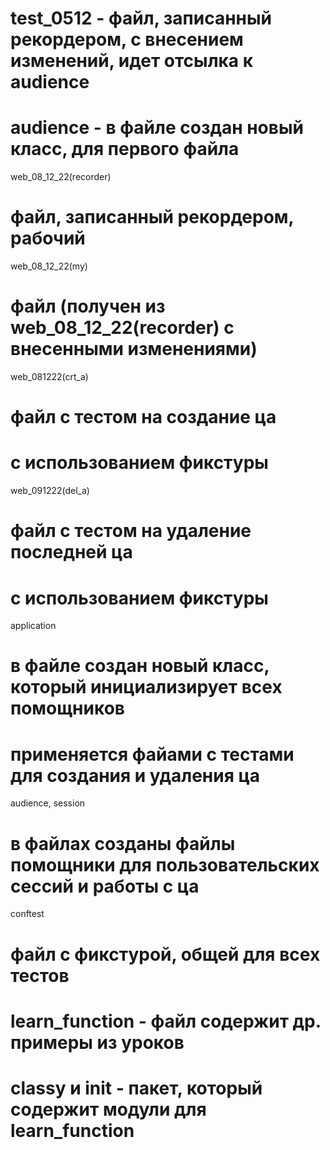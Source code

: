 # test_0512 - файл, записанный рекордером, с внесением изменений, идет отсылка к audience
# audience - в файле создан новый класс, для первого файла

web_08_12_22(recorder) 
# файл, записанный рекордером, рабочий
web_08_12_22(my) 
# файл (получен из web_08_12_22(recorder) с внесенными изменениями)
web_081222(crt_a)
# файл с тестом на создание ца
# с использованием фикстуры
web_091222(del_a)
# файл с тестом на удаление последней ца
# с использованием фикстуры
application 
# в файле создан новый класс, который инициализирует всех помощников 
# применяется файами с тестами для создания и удаления ца
audience, session 
# в файлах созданы файлы помощники для пользовательских сессий и работы с ца
conftest
#  файл с фикстурой, общей для всех тестов

# learn_function - файл содержит др. примеры из уроков
# classy и init - пакет, который содержит модули для learn_function

